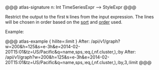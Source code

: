 @@@ atlas-signature
n: Int
TimeSeriesExpr
-->
StyleExpr
@@@

Restrict the output to the first `N` lines from the input expression. The lines will be
chosen in order based on the [sort](sort.md) and [order](order.md) used.


Example:

@@@ atlas-example { hilite=:limit }
After: /api/v1/graph?w=200&h=125&s=e-3h&e=2014-02-20T15:01&tz=US/Pacific&q=name,sps,:eq,(,nf.cluster,),:by
After: /api/v1/graph?w=200&h=125&s=e-3h&e=2014-02-20T15:01&tz=US/Pacific&q=name,sps,:eq,(,nf.cluster,),:by,3,:limit
@@@
